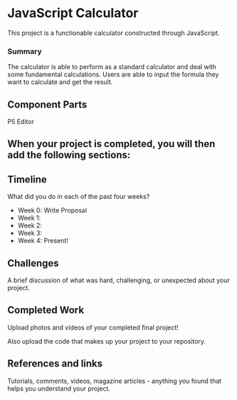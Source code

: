 # JavaScript Calculator 

This project is a functionable calculator constructed through JavaScript.

### Summary

The calculator is able to perform as a standard calculator and deal with some fundamental calculations. Users are able to input the formula they want to calculate and get the result.

## Component Parts

P5 Editor

## When your project is completed, you will then add the following sections:

## Timeline

What did you do in each of the past four weeks?

- Week 0: Write Proposal
- Week 1:
- Week 2:
- Week 3:
- Week 4: Present!

## Challenges

A brief discussion of what was hard, challenging, or unexpected about your project.

## Completed Work

Upload photos and videos of your completed final project!

Also upload the code that makes up your project to your repository.

## References and links

Tutorials, comments, videos, magazine articles - anything you found that helps you understand your project.
